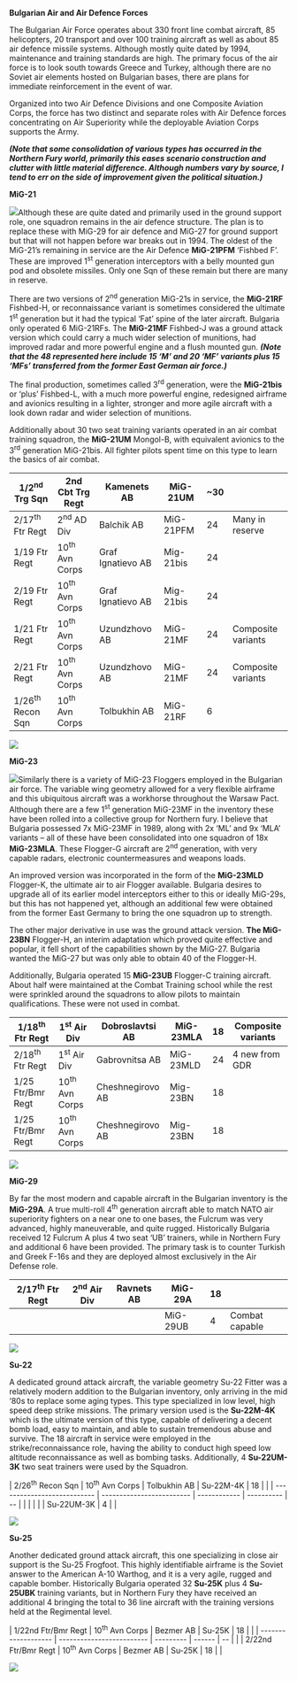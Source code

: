 **Bulgarian Air and Air Defence Forces**

The Bulgarian Air Force operates about 330 front line combat aircraft,
85 helicopters, 20 transport and over 100 training aircraft as well as
about 85 air defence missile systems. Although mostly quite dated by
1994, maintenance and training standards are high. The primary focus of
the air force is to look south towards Greece and Turkey, although there
are no Soviet air elements hosted on Bulgarian bases, there are plans
for immediate reinforcement in the event of war.

Organized into two Air Defence Divisions and one Composite Aviation
Corps, the force has two distinct and separate roles with Air Defence
forces concentrating on Air Superiority while the deployable Aviation
Corps supports the Army.

***(Note that some consolidation of various types has occurred in the
Northern Fury world, primarily this eases scenario construction and
clutter with little material difference. Although numbers vary by
source, I tend to err on the side of improvement given the political
situation.)***

**MiG-21**

![](/assets/images/warsaw/bg/airforce/image1.jpg)Although these are
quite dated and primarily used in the ground support role, one squadron
remains in the air defence structure. The plan is to replace these with
MiG-29 for air defence and MiG-27 for ground support but that will not
happen before war breaks out in 1994. The oldest of the MiG-21’s
remaining in service are the Air Defence **MiG-21PFM** ‘Fishbed F’.
These are improved 1<sup>st</sup> generation interceptors with a belly
mounted gun pod and obsolete missiles. Only one Sqn of these remain but
there are many in reserve.

There are two versions of 2<sup>nd</sup> generation MiG-21s in service,
the **MiG-21RF** Fishbed-H, or reconnaissance variant is sometimes
considered the ultimate 1<sup>st</sup> generation but it had the typical
‘Fat’ spine of the later aircraft. Bulgaria only operated 6 MiG-21RFs.
The **MiG-21MF** Fishbed-J was a ground attack version which could carry
a much wider selection of munitions, had improved radar and more
powerful engine and a flush mounted gun. ***(Note that the 48
represented here include 15 ‘M’ and 20 ‘MF’ variants plus 15 ‘MFs’
transferred from the former East German air force.)***

The final production, sometimes called 3<sup>rd</sup> generation, were
the **MiG-21bis** or ‘plus’ Fishbed-L, with a much more powerful engine,
redesigned airframe and avionics resulting in a lighter, stronger and
more agile aircraft with a look down radar and wider selection of
munitions.

Additionally about 30 two seat training variants operated in an air
combat training squadron, the **MiG-21UM** Mongol-B, with equivalent
avionics to the 3<sup>rd</sup> generation MiG-21bis. All fighter pilots
spent time on this type to learn the basics of air
combat.

| 1/2<sup>nd</sup> Trg Sqn    | 2nd Cbt Trg Regt          | Kamenets AB       | MiG-21UM  | \~30 |                    |
| --------------------------- | ------------------------- | ----------------- | --------- | ---- | ------------------ |
| 2/17<sup>th</sup> Ftr Regt  | 2<sup>nd</sup> AD Div     | Balchik AB        | MiG-21PFM | 24   | Many in reserve    |
| 1/19 Ftr Regt               | 10<sup>th</sup> Avn Corps | Graf Ignatievo AB | Mig-21bis | 24   |                    |
| 2/19 Ftr Regt               | 10<sup>th</sup> Avn Corps | Graf Ignatievo AB | Mig-21bis | 24   |                    |
| 1/21 Ftr Regt               | 10<sup>th</sup> Avn Corps | Uzundzhovo AB     | MiG-21MF  | 24   | Composite variants |
| 2/21 Ftr Regt               | 10<sup>th</sup> Avn Corps | Uzundzhovo AB     | MiG-21MF  | 24   | Composite variants |
| 1/26<sup>th</sup> Recon Sqn | 10<sup>th</sup> Avn Corps | Tolbukhin AB      | MiG-21RF  | 6    |                    |

![](/assets/images/warsaw/bg/airforce/image2.jpg)

**MiG-23**

![](/assets/images/warsaw/bg/airforce/image3.png)Similarly there is
a variety of MiG-23 Floggers employed in the Bulgarian air force. The
variable wing geometry allowed for a very flexible airframe and this
ubiquitous aircraft was a workhorse throughout the Warsaw Pact. Although
there are a few 1<sup>st</sup> generation MiG-23MF in the inventory
these have been rolled into a collective group for Northern fury. I
believe that Bulgaria possessed 7x MiG-23MF in 1989, along with 2x ‘ML’
and 9x ‘MLA’ variants – all of these have been consolidated into one
squadron of 18x **MiG-23MLA**. These Flogger-G aircraft are
2<sup>nd</sup> generation, with very capable radars, electronic
countermeasures and weapons loads.

An improved version was incorporated in the form of the **MiG-23MLD**
Flogger-K, the ultimate air to air Flogger available. Bulgaria desires
to upgrade all of its earlier model interceptors either to this or
ideally MiG-29s, but this has not happened yet, although an additional
few were obtained from the former East Germany to bring the one squadron
up to strength.

The other major derivative in use was the ground attack version. **The
MiG-23BN** Flogger-H, an interim adaptation which proved quite effective
and popular, it fell short of the capabilities shown by the MiG-27.
Bulgaria wanted the MiG-27 but was only able to obtain 40 of the
Flogger-H.

Additionally, Bulgaria operated 15 **MiG-23UB** Flogger-C training
aircraft. About half were maintained at the Combat Training school while
the rest were sprinkled around the squadrons to allow pilots to maintain
qualifications. These were not used in
combat.

| 1/18<sup>th</sup> Ftr Regt | 1<sup>st</sup> Air Div    | Dobroslavtsi AB  | MiG-23MLA | 18 | Composite variants |
| -------------------------- | ------------------------- | ---------------- | --------- | -- | ------------------ |
| 2/18<sup>th</sup> Ftr Regt | 1<sup>st</sup> Air Div    | Gabrovnitsa AB   | MiG-23MLD | 24 | 4 new from GDR     |
| 1/25 Ftr/Bmr Regt          | 10<sup>th</sup> Avn Corps | Cheshnegirovo AB | Mig-23BN  | 18 |                    |
| 1/25 Ftr/Bmr Regt          | 10<sup>th</sup> Avn Corps | Cheshnegirovo AB | Mig-23BN  | 18 |                    |

![](/assets/images/warsaw/bg/airforce/image4.jpg)

**MiG-29**

By far the most modern and capable aircraft in the Bulgarian inventory
is the **MiG-29A**. A true multi-roll 4<sup>th</sup> generation aircraft
able to match NATO air superiority fighters on a near one to one bases,
the Fulcrum was very advanced, highly maneuverable, and quite rugged.
Historically Bulgaria received 12 Fulcrum A plus 4 two seat ‘UB’
trainers, while in Northern Fury and additional 6 have been provided.
The primary task is to counter Turkish and Greek F-16s and they are
deployed almost exclusively in the Air Defense
role.

| 2/17<sup>th</sup> Ftr Regt | 2<sup>nd</sup> Air Div | Ravnets AB | MiG-29A  | 18 |                |
| -------------------------- | ---------------------- | ---------- | -------- | -- | -------------- |
|                            |                        |            | MiG-29UB | 4  | Combat capable |

![](/assets/images/warsaw/bg/airforce/image5.jpg)

**Su-22**

A dedicated ground attack aircraft, the variable geometry Su-22 Fitter
was a relatively modern addition to the Bulgarian inventory, only
arriving in the mid ‘80s to replace some aging types. This type
specialized in low level, high speed deep strike missions. The primary
version used is the **Su-22M-4K** which is the ultimate version of this
type, capable of delivering a decent bomb load, easy to maintain, and
able to sustain tremendous abuse and survive. The 18 aircraft in service
were employed in the strike/reconnaissance role, having the ability to
conduct high speed low altitude reconnaissance as well as bombing tasks.
Additionally, 4 **Su-22UM-3K** two seat trainers were used by the
Squadron.

| 2/26<sup>th</sup> Recon Sqn | 10<sup>th</sup> Avn Corps | Tolbukhin AB | Su-22M-4K  | 18 |  |
| --------------------------- | ------------------------- | ------------ | ---------- | -- |  |
|                             |                           |              | Su-22UM-3K | 4  |  |

![](/assets/images/warsaw/bg/airforce/image6.jpg)

**Su-25**

Another dedicated ground attack aircraft, this one specializing in close
air support is the Su-25 Frogfoot. This highly identifiable airframe is
the Soviet answer to the American A-10 Warthog, and it is a very agile,
rugged and capable bomber. Historically Bulgaria operated 32 **Su-25K**
plus 4 **Su-25UBK** training variants, but in Northern Fury they have
received an additional 4 bringing the total to 36 line aircraft with the
training versions held at the Regimental
level.

| 1/22nd Ftr/Bmr Regt | 10<sup>th</sup> Avn Corps | Bezmer AB | Su-25K | 18 |  |
| ------------------- | ------------------------- | --------- | ------ | -- |  |
| 2/22nd Ftr/Bmr Regt | 10<sup>th</sup> Avn Corps | Bezmer AB | Su-25K | 18 |  |

![](/assets/images/warsaw/bg/airforce/image7.jpg)
